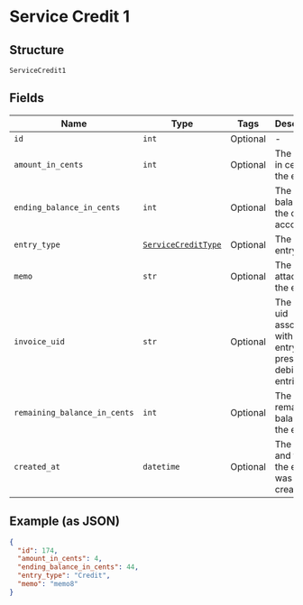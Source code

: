 
# Service Credit 1

## Structure

`ServiceCredit1`

## Fields

| Name | Type | Tags | Description |
|  --- | --- | --- | --- |
| `id` | `int` | Optional | - |
| `amount_in_cents` | `int` | Optional | The amount in cents of the entry |
| `ending_balance_in_cents` | `int` | Optional | The new balance for the credit account |
| `entry_type` | [`ServiceCreditType`](../../doc/models/service-credit-type.md) | Optional | The type of entry |
| `memo` | `str` | Optional | The memo attached to the entry |
| `invoice_uid` | `str` | Optional | The invoice uid associated with the entry. Only present for debit entries |
| `remaining_balance_in_cents` | `int` | Optional | The remaining balance for the entry |
| `created_at` | `datetime` | Optional | The date and time the entry was created |

## Example (as JSON)

```json
{
  "id": 174,
  "amount_in_cents": 4,
  "ending_balance_in_cents": 44,
  "entry_type": "Credit",
  "memo": "memo8"
}
```


